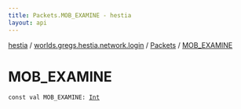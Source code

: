 ```yaml
---
title: Packets.MOB_EXAMINE - hestia
layout: api
---
```


<div class='api-docs-breadcrumbs'><a href="../../index.html">hestia</a> / <a href="../index.html">worlds.gregs.hestia.network.login</a> / <a href="index.html">Packets</a> / <a href="./-m-o-b_-e-x-a-m-i-n-e.html">MOB_EXAMINE</a></div>

# MOB_EXAMINE

<div class="signature"><code><span class="keyword">const</span> <span class="keyword">val </span><span class="identifier">MOB_EXAMINE</span><span class="symbol">: </span><a href="https://kotlinlang.org/api/latest/jvm/stdlib/kotlin/-int/index.html"><span class="identifier">Int</span></a></code></div>
